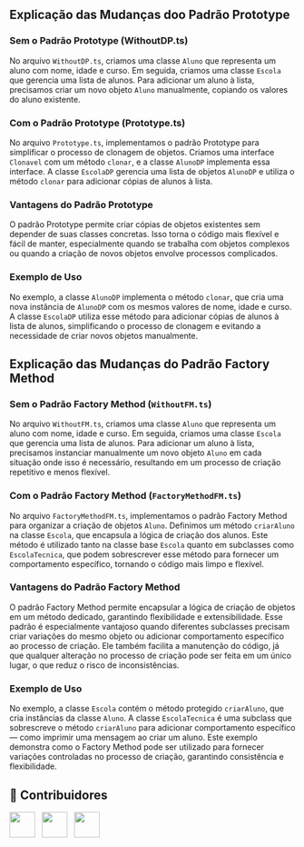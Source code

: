 ## Explicação das Mudanças doo Padrão Prototype 

### Sem o Padrão Prototype (WithoutDP.ts)
No arquivo `WithoutDP.ts`, criamos uma classe `Aluno` que representa um aluno com nome, idade e curso. Em seguida, criamos uma classe `Escola` que gerencia uma lista de alunos. Para adicionar um aluno à lista, precisamos criar um novo objeto `Aluno` manualmente, copiando os valores do aluno existente.

### Com o Padrão Prototype (Prototype.ts)
No arquivo `Prototype.ts`, implementamos o padrão Prototype para simplificar o processo de clonagem de objetos. Criamos uma interface `Clonavel` com um método `clonar`, e a classe `AlunoDP` implementa essa interface. A classe `EscolaDP` gerencia uma lista de objetos `AlunoDP` e utiliza o método `clonar` para adicionar cópias de alunos à lista.

### Vantagens do Padrão Prototype
O padrão Prototype permite criar cópias de objetos existentes sem depender de suas classes concretas. Isso torna o código mais flexível e fácil de manter, especialmente quando se trabalha com objetos complexos ou quando a criação de novos objetos envolve processos complicados.

### Exemplo de Uso
No exemplo, a classe `AlunoDP` implementa o método `clonar`, que cria uma nova instância de `AlunoDP` com os mesmos valores de nome, idade e curso. A classe `EscolaDP` utiliza esse método para adicionar cópias de alunos à lista de alunos, simplificando o processo de clonagem e evitando a necessidade de criar novos objetos manualmente.



## Explicação das Mudanças do Padrão Factory Method


### Sem o Padrão Factory Method (`WithoutFM.ts`)
No arquivo `WithoutFM.ts`, criamos uma classe `Aluno` que representa um aluno com nome, idade e curso. Em seguida, criamos uma classe `Escola` que gerencia uma lista de alunos. Para adicionar um aluno à lista, precisamos instanciar manualmente um novo objeto `Aluno` em cada situação onde isso é necessário, resultando em um processo de criação repetitivo e menos flexível.

### Com o Padrão Factory Method (`FactoryMethodFM.ts`)
No arquivo `FactoryMethodFM.ts`, implementamos o padrão Factory Method para organizar a criação de objetos `Aluno`. Definimos um método `criarAluno` na classe `Escola`, que encapsula a lógica de criação dos alunos. Este método é utilizado tanto na classe base `Escola` quanto em subclasses como `EscolaTecnica`, que podem sobrescrever esse método para fornecer um comportamento específico, tornando o código mais limpo e flexível.

### Vantagens do Padrão Factory Method
O padrão Factory Method permite encapsular a lógica de criação de objetos em um método dedicado, garantindo flexibilidade e extensibilidade. Esse padrão é especialmente vantajoso quando diferentes subclasses precisam criar variações do mesmo objeto ou adicionar comportamento específico ao processo de criação. Ele também facilita a manutenção do código, já que qualquer alteração no processo de criação pode ser feita em um único lugar, o que reduz o risco de inconsistências.

### Exemplo de Uso
No exemplo, a classe `Escola` contém o método protegido `criarAluno`, que cria instâncias da classe `Aluno`. A classe `EscolaTecnica` é uma subclass que sobrescreve o método `criarAluno` para adicionar comportamento específico — como imprimir uma mensagem ao criar um aluno. Este exemplo demonstra como o Factory Method pode ser utilizado para fornecer variações controladas no processo de criação, garantindo consistência e flexibilidade.



## 🤝 Contribuidores

<a href="https://github.com/Duduenri"><img src="https://github.com/Duduenri.png" width="45" height="45"></a> &nbsp;
<a href="https://github.com/Samuelblafer"><img src="https://github.com/Samuelblafer.png" width="45" height="45"></a> &nbsp;
<a href="https://github.com/Xande025"><img src="https://github.com/Xande025.png" width="45" height="45"></a> &nbsp;